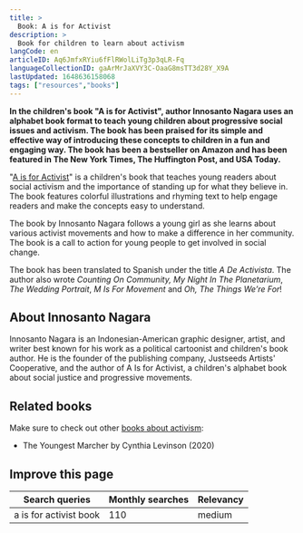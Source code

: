 ```yaml
---
title: >
  Book: A is for Activist
description: >
  Book for children to learn about activism
langCode: en
articleID: Aq6JmfxRYiu6fFlRWolLiTg3p3qLR-Fq
languageCollectionID: gaArMrJaXVY3C-OaaG8msTT3d28Y_X9A
lastUpdated: 1648636158068
tags: ["resources","books"]
---
```


**In the children's book "A is for Activist", author Innosanto Nagara uses an alphabet book format to teach young children about progressive social issues and activism. The book has been praised for its simple and effective way of introducing these concepts to children in a fun and engaging way. The book has been a bestseller on Amazon and has been featured in The New York Times, The Huffington Post, and USA Today.**

"[A is for Activist](http://aisforactivist.org/childrens_books_for_the_99/a-is-for-activist/)" is a children's book that teaches young readers about social activism and the importance of standing up for what they believe in. The book features colorful illustrations and rhyming text to help engage readers and make the concepts easy to understand.

The book by Innosanto Nagara follows a young girl as she learns about various activist movements and how to make a difference in her community. The book is a call to action for young people to get involved in social change.

The book has been translated to Spanish under the title _A De Activista_. The author also wrote _Counting On Community, My Night In The Planetarium_, _The Wedding Portrait_, _M Is For Movement_ and _Oh, The Things We’re For_!

## About Innosanto Nagara

Innosanto Nagara is an Indonesian-American graphic designer, artist, and writer best known for his work as a political cartoonist and children's book author. He is the founder of the publishing company, Justseeds Artists' Cooperative, and the author of A Is for Activist, a children's alphabet book about social justice and progressive movements.

## Related books

Make sure to check out other [books about activism](/resources/books):

-   The Youngest Marcher by Cynthia Levinson (2020)

## Improve this page

<div><table><thead><tr><th>Search queries</th><th>Monthly searches</th><th>Relevancy</th></tr></thead><tbody><tr><td>a is for activist book</td><td>110</td><td>medium</td></tr></tbody></table></div>